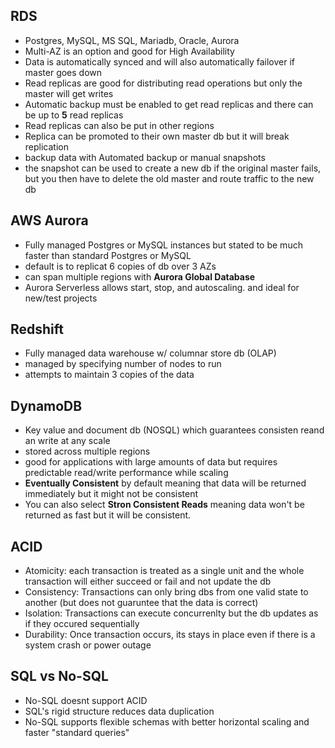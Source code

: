 ## RDS
- Postgres, MySQL, MS SQL, Mariadb, Oracle, Aurora
- Multi-AZ is an option and good for High Availability
- Data is automatically synced and will also automatically failover if master goes down
- Read replicas are good for distributing read operations but only the master will get writes
- Automatic backup must be enabled to get read replicas and there can be up to **5** read replicas
- Read replicas can also be put in other regions
- Replica can be promoted to their own master db but it will break replication
- backup data with Automated backup or manual snapshots
- the snapshot can be used to create a new db if the original master fails, but you then have to delete the old master and route traffic to the new db

## AWS Aurora
- Fully managed Postgres or MySQL instances but stated to be much faster than standard Postgres or MySQL
- default is to replicat 6 copies of db over 3 AZs
- can span multiple regions with **Aurora Global Database**
- Aurora Serverless allows start, stop, and autoscaling. and ideal for new/test projects

## Redshift
- Fully managed data warehouse w/ columnar store db (OLAP)
- managed by specifying number of nodes to run
- attempts to maintain 3 copies of the data 

## DynamoDB
- Key value and document db (NOSQL) which guarantees consisten reand an write at any scale
- stored across multiple regions 
- good for applications with large amounts of data but requires predictable read/write performance while scaling 
- **Eventually Consistent** by default meaning that data will be returned immediately but it might not be consistent
- You can also select **Stron Consistent Reads** meaning data won't be returned as fast but it will be consistent.

## ACID
- Atomicity: each transaction is treated as a single unit and the whole transaction will either succeed or fail and not update the db
- Consistency: Transactions can only bring dbs from one valid state to another (but does not guaruntee that the data is correct)
- Isolation: Transactions can execute concurrenlty but the db updates as if they occured sequentially
- Durability: Once transaction occurs, its stays in place even if there is a system crash or power outage
  
## SQL vs No-SQL
- No-SQL doesnt support ACID
- SQL's rigid structure reduces data duplication
- No-SQL supports flexible schemas with better horizontal scaling and faster "standard queries"
